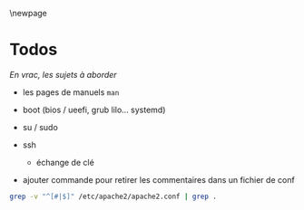 
\newpage 

# Todos

_En vrac, les sujets à aborder_

- les pages de manuels `man`

- boot (bios / ueefi, grub lilo… systemd)

- su / sudo

- ssh 
   - échange de clé




- ajouter commande pour retirer les commentaires dans un fichier de conf

```bash
grep -v "^[#|$]" /etc/apache2/apache2.conf | grep .
```

